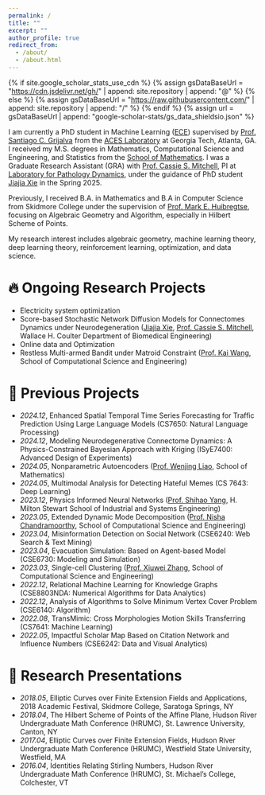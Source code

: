 ```yaml
---
permalink: /
title: ""
excerpt: ""
author_profile: true
redirect_from: 
  - /about/
  - /about.html
---
```


{% if site.google_scholar_stats_use_cdn %}
{% assign gsDataBaseUrl = "https://cdn.jsdelivr.net/gh/" | append: site.repository | append: "@" %}
{% else %}
{% assign gsDataBaseUrl = "https://raw.githubusercontent.com/" | append: site.repository | append: "/" %}
{% endif %}
{% assign url = gsDataBaseUrl | append: "google-scholar-stats/gs_data_shieldsio.json" %}

<span class='anchor' id='about-me'></span>

I am currently a PhD student in Machine Learning ([ECE](https://ece.gatech.edu/)) supervised by [Prof. Santiago C. Grijalva](https://ece.gatech.edu/directory/santiago-carlos-grijalva) from the [ACES Laboratory](https://aces.ece.gatech.edu/) at Georgia Tech, Atlanta, GA. I received my M.S. degrees in Mathematics, Computational Science and Engineering, and Statistics from the [School of Mathematics](https://math.gatech.edu/). I was a Graduate Research Assistant (GRA) with [Prof. Cassie S. Mitchell](https://bme.gatech.edu/bme/faculty/Cassie-S.-Mitchell), PI at [Laboratory for Pathology Dynamics](https://sites.gatech.edu/cassie-mitchell-lab/), under the guidance of PhD student [Jiajia Xie](https://www.cse.gatech.edu/people/jiajia-xie) in the Spring 2025.

Previously, I received B.A. in Mathematics and B.A in Computer Science from Skidmore College under the supervision of [Prof. Mark E. Huibregtse](https://academics.skidmore.edu/blogs/mhuibreg/), focusing on Algebraic Geometry and Algorithm, especially in Hilbert Scheme of Points.

My research interest includes algebraic geometry, machine learning theory, deep learning theory, reinforcement learning, optimization, and data science.

# 🔥 Ongoing Research Projects
- Electricity system optimization
- Score-based Stochastic Network Diffusion Models for Connectomes Dynamics under Neurodegeneration ([Jiajia Xie](https://www.cse.gatech.edu/people/jiajia-xie), [Prof. Cassie S. Mitchell](https://bme.gatech.edu/bme/faculty/Cassie-S.-Mitchell), Wallace H. Coulter Department of Biomedical Engineering)
- Online data and Optimization
- Restless Multi-armed Bandit under Matroid Constraint ([Prof. Kai Wang](https://guaguakai.com/), School of Computational Science and Engineering)

# 📝 Previous Projects
- *2024.12*, Enhanced Spatial Temporal Time Series Forecasting for Traffic Prediction Using Large Language Models (CS7650: Natural Language Processing)
- *2024.12*, Modeling Neurodegenerative Connectome Dynamics: A Physics-Constrained Bayesian Approach with Kriging (ISyE7400: Advanced Design of Experiments)
- *2024.05*, Nonparametric Autoencoders ([Prof. Wenjing Liao](https://wliao60.math.gatech.edu/), School of Mathematics)
- *2024.05*, Multimodal Analysis for Detecting Hateful Memes (CS 7643: Deep Learning)
- *2023.12*, Physics Informed Neural Networks ([Prof. Shihao Yang](https://www.isye.gatech.edu/users/shihao-yang), H. Milton Stewart School of Industrial and Systems Engineering)
- *2023.05*, Extended Dynamic Mode Decomposition ([Prof. Nisha Chandramoorthy](https://cse.gatech.edu/people/nisha-chandramoorthy), School of Computational Science and Engineering)
- *2023.04*, Misinformation Detection on Social Network (CSE6240: Web Search & Text Mining)
- *2023.04*, Evacuation Simulation: Based on Agent-based Model (CSE6730: Modeling and Simulation)
- *2023.03*, Single-cell Clustering ([Prof. Xiuwei Zhang](https://research.gatech.edu/people/xiuwei-zhang), School of Computational Science and Engineering)
- *2022.12*, Relational Machine Learning for Knowledge Graphs (CSE8803NDA: Numerical Algorithms for Data Analytics)
- *2022.12*, Analysis of Algorithms to Solve Minimum Vertex Cover Problem (CSE6140: Algorithm)
- *2022.08*, TransMimic: Cross Morphologies Motion Skills Transferring (CS7641: Machine Learning)
- *2022.05*, Impactful Scholar Map Based on Citation Network and Influence Numbers (CSE6242: Data and Visual Analytics)

# 💬 Research Presentations
- *2018.05*, Elliptic Curves over Finite Extension Fields and Applications, 2018 Academic Festival, Skidmore College, Saratoga Springs, NY
- *2018.04*, The Hilbert Scheme of Points of the Affine Plane, Hudson River Undergraduate Math Conference (HRUMC), St. Lawrence University, Canton, NY
- *2017.04*, Elliptic Curves over Finite Extension Fields, Hudson River Undergraduate Math Conference (HRUMC), Westfield State University, Westfield, MA
- *2016.04*, Identities Relating Stirling Numbers, Hudson River Undergraduate Math Conference (HRUMC), St. Michael’s College, Colchester, VT

